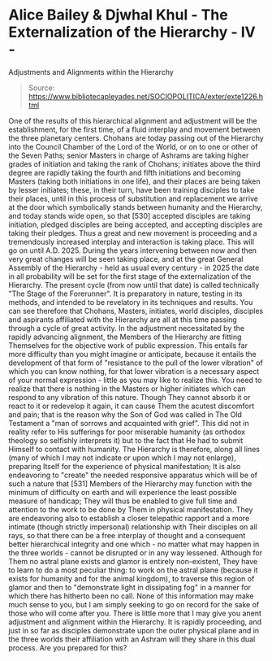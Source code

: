 # Alice Bailey & Djwhal Khul - The Externalization of the Hierarchy - IV -
Adjustments and Alignments within the Hierarchy

> Source: https://www.bibliotecapleyades.net/SOCIOPOLITICA/exter/exte1226.html

One of the results of this hierarchical alignment and adjustment will be the establishment, for the first time, of a fluid interplay and movement between the three planetary centers. Chohans are today passing out of the Hierarchy into the Council Chamber of the Lord of the World, or on to one or other of the Seven Paths; senior Masters in charge of Ashrams are taking higher grades of initiation and taking the rank of Chohans; initiates above the third degree are rapidly taking the fourth and fifth initiations and becoming Masters (taking both initiations in one life), and their places are being taken by lesser initiates; these, in their turn, have been training disciples to take their places, until in this process of substitution and replacement we arrive at the door which symbolically stands between humanity and the Hierarchy, and today stands wide open, so that [530] accepted disciples are taking initiation, pledged disciples are being accepted, and accepting disciples are taking their pledges.
Thus a great and new movement is proceeding and a tremendously increased interplay and interaction is taking place. This will go on until A.D. 2025. During the years intervening between now and then very great changes will be seen taking place, and at the great General Assembly of the Hierarchy - held as usual every century - in 2025 the date in all probability will be set for the first stage of the externalization of the Hierarchy. The present cycle (from now until that date) is called technically "The Stage of the Forerunner". It is preparatory in nature, testing in its methods, and intended to be revelatory in its techniques and results. You can see therefore that Chohans, Masters, initiates, world disciples, disciples and aspirants affiliated with the Hierarchy are all at this time passing through a cycle of great activity.
In the adjustment necessitated by the rapidly advancing alignment, the Members of the Hierarchy are fitting Themselves for the objective work of public expression. This entails far more difficulty than you might imagine or anticipate, because it entails the development of that form of "resistance to the pull of the lower vibration" of which you can know nothing, for that lower vibration is a necessary aspect of your normal expression - little as you may like to realize this. You need to realize that there is nothing in the Masters or higher initiates which can respond to any vibration of this nature. Though They cannot absorb it or react to it or redevelop it again, it can cause Them the acutest discomfort and pain; that is the reason why the Son of God was called in The Old Testament a "man of sorrows and acquainted with grief". This did not in reality refer to His sufferings for poor miserable humanity (as orthodox theology so selfishly interprets it) but to the fact that He had to submit Himself to contact with humanity. The Hierarchy is therefore, along all lines (many of which I may not indicate or upon which I may not enlarge), preparing Itself for the experience of physical manifestation; It is also endeavoring to "create" the needed responsive apparatus which will be of such a nature that [531] Members of the Hierarchy may function with the minimum of difficulty on earth and will experience the least possible measure of handicap; They will thus be enabled to give full time and attention to the work to be done by Them in physical manifestation.
They are endeavoring also to establish a closer telepathic rapport and a more intimate (though strictly impersonal) relationship with Their disciples on all rays, so that there can be a free interplay of thought and a consequent better hierarchical integrity and one which - no matter what may happen in the three worlds - cannot be disrupted or in any way lessened.
Although for Them no astral plane exists and glamor is entirely non-existent, They have to learn to do a most peculiar thing: to work on the astral plane (because it exists for humanity and for the animal kingdom), to traverse this region of glamor and then to "demonstrate light in dissipating fog" in a manner for which there has hitherto been no call. None of this information may make much sense to you, but I am simply seeking to go on record for the sake of those who will come after you. There is little more that I may give you anent adjustment and alignment within the Hierarchy. It is rapidly proceeding, and just in so far as disciples demonstrate upon the outer physical plane and in the three worlds their affiliation with an Ashram will they share in this dual process. Are you prepared for this?
